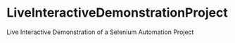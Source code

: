 # LiveInteractiveDemonstrationProject
Live Interactive Demonstration of a Selenium Automation Project
